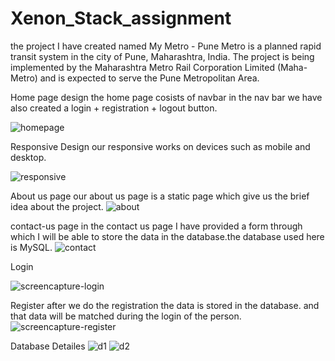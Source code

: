 # Xenon_Stack_assignment
the project I have created  named My Metro - Pune Metro is a planned rapid transit system in the city of Pune, Maharashtra, India. The project is being implemented by the Maharashtra Metro Rail Corporation Limited (Maha-Metro) and is expected to serve the Pune Metropolitan Area.
 

Home page design
the home page cosists of navbar in the nav bar we have also created a login + registration + logout button.


![homepage](https://github.com/diksha-jh/Xenon_Stack_assignment/assets/113437640/4af60234-961a-472e-8ff7-52b1fdb5e7d3)

Responsive Design
our responsive works on devices such as mobile and desktop.

![responsive](https://github.com/diksha-jh/Xenon_Stack_assignment/assets/113437640/97bf8956-905c-41b2-94a7-250d54851154)

About us page
our about us page is a static page which give us the brief idea about the project.
![about](https://github.com/diksha-jh/Xenon_Stack_assignment/assets/113437640/14b42cf9-8949-42c5-9da7-7f781b92b9a4)

contact-us page
in the contact us page I have provided a form through which I will be able to store the data in the database.the database used here is MySQL. 
![contact](https://github.com/diksha-jh/Xenon_Stack_assignment/assets/113437640/177948ca-a71d-4ada-8332-fd827a23291a)

Login

![screencapture-login](https://github.com/diksha-jh/Xenon_Stack_assignment/assets/113437640/e4808bc2-2b68-40c6-9d75-06c23abf49a5)

Register
after we do the registration the data is stored in the database. and that data will be matched during the login of the person.
![screencapture-register](https://github.com/diksha-jh/Xenon_Stack_assignment/assets/113437640/e9dbe0f3-ab07-4bd5-abf4-eece2d967757)

Database Detailes
![d1](https://github.com/diksha-jh/Xenon_Stack_assignment/assets/113437640/71a30117-ca6e-4e11-aa4e-68c37e4a48c9)
![d2](https://github.com/diksha-jh/Xenon_Stack_assignment/assets/113437640/49baa341-f4f0-44b8-b1d4-2534b96f0d93)
